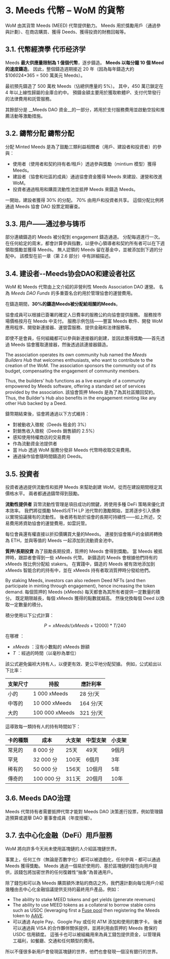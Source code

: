 # 3. Meeds 代幣 – WoM 的貨幣

WoM 由其貨幣 Meeds (MEED) 代幣提供動力。 Meeds 用於獎勵用戶（通過參與計劃）、在商店購買、獲得 Deeds、獲得投資的財務回報等。

## 3.1. 代幣經濟學 代币经济学

Meeds **最大供應量限制為 1 億個代幣**，逐步鑄造。 **Meeds 以每分鐘 10 個 Meed 的速度鑄造**。 因此，整個鑄造週期接近 20 年（因為每年鑄造大約 $10*60*24*365 = 500 萬美元 Meeds）。

最初預先鑄造了 500 萬枚 Meeds（佔總供應量的 5%）。 其中，450 萬已鎖定在 4 年以上線性歸屬的金庫合約中。 預鑄金額主要用於獲取軟體IP、支付代幣發行的法律費用和託管服務。

其餘部分是 __Meeds DAO 資金__的一部分，將用於支付服務費用並啟動空投和推薦活動等激勵措施。


## 3.2. 鑄幣分配 鑄幣分配

分配 Minted Meeds 是為了鼓勵三類利益相關者（用戶、建設者和投資者）的參與：

- 使用者（使用者和契約持有者/租戶）透過參與獎勵（mintium 模型）獲得 Meeds。
- 建設者（協會和社區的成員）通過協會資金獲得 Meeds 來建設、運營和改進 WoM。
- 投資者通過租用和購買流動性池並抵押 Meeds 來鑄造 Meeds。

一開始，建設者獲得 30% 的分配。 70% 由用戶和投資者共享。 這個分配比例將通過 Meeds 協會 DAO 投票定期審查。

## 3.3. 用户——通过参与铸币

部分連續鑄造的 Meeds 被分配到 engagement 鑄造通道。 分配每週進行一次。 在任何給定的周末，都會計算參與指數，以便中心領導者和契約所有者可以在下週領取獎勵並獲得 Meeds。 無人認領的 Meeds 留在基金中，並被添加到下週的分配中。 該模型在前一章（第 2.6 部分）中有詳細描述。

## 3.4. 建设者--Meeds协会DAO和建设者社区

WoM 和 Meeds 代幣由上文介紹的非營利性 Meeds Association DAO 運營。 名為 _Meeds DAO Funds_ 的多重簽名合約用於管理協會的運營費用。

在鑄造期間，**30%的鑄造Meeds被分配給相關的Meeds**。

協會成員可以根據已簽署的確定人日費率的服務公約向協會提供服務。 服務按市場價格按月在 Meeds 中支付。 服務示例包括——豐富 Meeds 軟件、開發 WoM 應用程序、開發新連接器、運營雲服務、提供金融和法律服務等。

即使不是會員，任何組織都可以參與新連接器的創建，並因此獲得獎勵——首先透過 Meeds 協會獲取連接器，然後透過該連接器鑄造。

The association operates its own community hub named the _Meeds Builders Hub_ that welcomes enthusiasts, who want to contribute to the creation of the WoM. The association sponsors the community out of its budget, compensating the engagement of community members.

Thus, the builders' hub functions as a live example of a community empowered by Meeds software, offering a standard set of services provided by the association. 該協會質押 Meeds 是為了為其社區贖回契約。 Thus, the Builder's Hub also benefits in the engagement minting like any other Hub backed by a Deed.

鑄幣期結束後，協會將通過以下方式維持：

- 對被動收入徵稅（Deeds 租金的 3%）
- 對銷售收入徵稅（Deeds 銷售額的 2.5%）
- 感知使用特權商店的交易費用
- 作為流動資金池提供者
- 當 Hub 透過 WoM 服務分發非 Meeds 代幣時收取交易費用。
- 通過操作協會隨時間鑄造的 Deeds。


## 3.5. 投資者

投資者通過提供流動性和抵押 Meeds 來幫助創建 WoM，從而在建設期間穩定其價格水平。 兩者都通過鑄幣得到鼓勵。

**流動性提供者** 貨幣流動性管理是項目成功的關鍵，將使用多種 DeFi 策略來優化資本效率。 我們將從獎勵 MeedS/ETH LP 池代幣的激勵開始，並將逐步引入債券以實現協議擁有的流動性。 後者將有助於協會的長期可持續性——如上所述，交易費用將資助協會的運營費用，如雲託管。

每位會員還有權直接以折扣價購買大量的Meeds。 連接到協會賬戶的金額將轉換為 ETH，並與等值的 Meeds 一起添加到流動資金池中。

**質押/長期投資** 為了鼓勵長期投資，質押的 Meeds 會得到獎勵。 當 Meeds 被抵押時，跟踪者會得到一些 xMeeds 代幣。 新鑄造的 Meeds 會根據他們持有的 xMeeds 按比例分配給 stakers。 在實踐中，鑄造的 Meeds 被有效地添加到 xMeeds 智能合約的持有中，並在 xMeeds 持有者取消質押時分發給他們。

By staking Meeds, investors can also redeem Deed NFTs (and then participate in minting through engagement), hence increasing the token demand. 每個質押的 Meeds (xMeeds) 每天都會為其所有者提供一定數量的積分。 既定期限越長，每個 xMeeds 獲得的點數就越高。 然後兌換每個 Deed 以換取一定數量的積分。

積分使用以下公式計算：

 $$ P = xMeeds / (xMeeds + 12000) * T / 240 $$

 在哪裡 ：

- $xMeeds$ ：沒有小數點的 xMeeds 餘額
- $T$ ：經過的時間（以毫秒為單位）

該公式避免偏袒大持有人，以便更有效、更公平地分配契據。 例如，公式給出以下比率：

| **支架尺寸** | **持股**         | **應計利率** |
| -------- | -------------- | -------- |
| 小的       | 1 000 xMeeds   | 28 分/天   |
| 中等的      | 10 000 xMeeds  | 164 分/天  |
| 大的       | 100 000 xMeeds | 321 分/天  |


這導致每一類持有人的持有時間如下：

| **卡的種類** | **成本**    | **大支架** | **中型支架** | **小支架** |
| -------- | --------- | ------- | -------- | ------- |
| 常見的      | 8 000 分   | 25天     | 49天      | 9個月     |
| 罕見       | 32 000 分  | 100天    | 6個月      | 3年      |
| 稀有的      | 50 000 分  | 156天    | 10個月     | 5年      |
| 傳奇的      | 100 000 分 | 311天    | 20個月     | 10年     |

## 3.6. Meeds DAO治理

Meeds 代幣持有者需要抵押代幣才能對 Meeds DAO 決策進行投票，例如管理鑄造預算或選舉 DAO 董事會成員（年度授權）。

## 3.7. 去中心化金融（DeFi）用戶服務

WoM 將向許多今天尚未使用區塊鏈的人介紹區塊鏈世界。

事實上，任何工作（無論是否數字化）都可以被遊戲化，任何參與 - 都可以通過 Meeds 獲得獎勵。 Meeds 通過一個易於使用的、基於區塊鏈的錢包向用戶提供，該錢包將加密世界的任何復雜性“抽象”為普通用戶。

除了錢包和可以為 Meeds 購買額外津貼的商店之外，我們還計劃向每位用戶介紹幾種由去中心化金融協議提供支持的最終用戶產品，例如：

- The ability to stake MEED tokens and get yields (generate revenues)
- The ability to use MEED tokens as a collateral to borrow stable coins such as USDC (leveraging first a [Fuse pool](https://app.rari.capital/fuse) then registering the Meeds token to [AAVE](https://aave.com/).
- 可以通過 Apple Pay、Google Pay 或任何 ATM 添加和使用的數字卡。 後者可以通過與 VISA 的合作夥伴關係提供，並將利用由質押的 Meeds 擔保的 USDC 信用額度。 這張卡也可以被組織用來為員工錢包提供資金，以管理員工福利，如餐廳、交通和任何類型的費用。

所以不僅很多新用戶會發現區塊鏈的世界，他們也會發現一個沒有銀行的世界。

 
